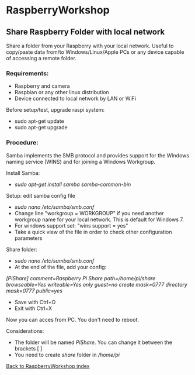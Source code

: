 # RaspberryWorkshop

## Share Raspberry Folder with local network

Share a folder from your Raspberry with your local network. Useful to copy/paste data from/to Windows/Linux/Apple PCs or any device
capable of accessing a remote folder.

### Requirements:

- Raspberry and camera
- Raspbian or any other linux distribution
- Device connected to local network by LAN or WiFi

Before setup/test, upgrade raspi system:
- sudo apt-get update
- sudo apt-get upgrade

### Procedure:

Samba implements the SMB protocol and provides support for the Windows naming service (WINS) and for joining a Windows Workgroup.

Install Samba:
- *sudo apt-get install samba samba-common-bin*

Setup: edit samba config file
- *sudo nano /etc/samba/smb.conf*
- Change line "workgroup = WORKGROUP" if you need another workgroup name for your local network. This is default for Windows 7.
- For windows support set: "wins support = yes"
- Take a quick view of the file in order to check other configuration parameters

Share folder:
- *sudo nano /etc/samba/smb.conf*
- At the end of the file, add your config:

*[PiShare]
 comment=Raspberry Pi Share
 path=/home/pi/share
 browseable=Yes
 writeable=Yes
 only guest=no
 create mask=0777
 directory mask=0777
 public=yes*

- Save with Ctrl+O
- Exit with Ctrl+X

Now you can acces from PC. You don't need to reboot.

Considerations: 
- The folder will be named *PiShare*. You can change it between the brackets [ ]
- You need to create *share* folder in */home/pi*


[Back to RaspberryWorkshop index](https://github.com/DiegoMartinezGlez/RaspberryWorkshop)
